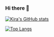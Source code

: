 ### Hi there 👋

<!--
**kirayoon/kirayoon** is a ✨ _special_ ✨ repository because its `README.md` (this file) appears on your GitHub profile.

Here are some ideas to get you started:

- 🔭 I’m currently working on ...
- 🌱 I’m currently learning ...
- 👯 I’m looking to collaborate on ...
- 🤔 I’m looking for help with ...
- 💬 Ask me about ...
- 📫 How to reach me: ...
- 😄 Pronouns: ...
- ⚡ Fun fact: ...
-->

[![Kira's GitHub stats](https://github-readme-stats.vercel.app/api?username=kirayoon&show_icons=true&theme=dark&include_all_commits=true&count_private=true)](https://github.com/anuraghazra/github-readme-stats)

[![Top Langs](https://github-readme-stats.vercel.app/api/top-langs/?username=kirayoon&show_icons=true&theme=dark&include_all_commits=true&count_private=true)](https://github.com/anuraghazra/github-readme-stats)

